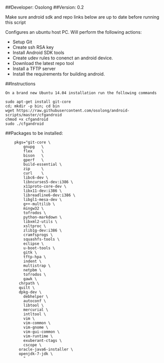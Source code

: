 ##Developer: Osolong
##Version: 0.2

Make sure android sdk and repo links below are up to date before running this script

Configures an ubuntu host PC. Will perform the following actions:
  - Setup Git
  - Create ssh RSA key
  - Install Android SDK tools
  - Create udev rules to conenct an android device.
  - Download the latest repo tool
  - Install a TFTP server
  - Install the requirements for building android.

##Instructions

	On a brand new Ubuntu 14.04 installation run the following commands
```
sudo apt-get install git-core
cd; mkdir -p bin; cd bin
wget https://raw.githubusercontent.com/osolong/android-scripts/master/cfgandroid
chmod +x cfgandroid
sudo ./cfgandroid
```

##Packages to be installed:
```
	pkgs="git-core \
		gnupg 	\
		flex 	\
		bison 	\
		gperf 	\
		build-essential \
		zip 	\
		curl 	\
		libc6-dev \
		libncurses5-dev:i386 \
		x11proto-core-dev \
		libx11-dev:i386 \
		libreadline6-dev:i386 \
		libgl1-mesa-dev \
		g++-multilib \
		mingw32 \
		tofrodos \
		python-markdown \
		libxml2-utils \
		xsltproc \
		zlib1g-dev:i386 \
		cramfsprogs \
		squashfs-tools \
		eclipse \
		u-boot-tools \
		gitk \
		tftp-hpa \
		indent \
		multistrap \
		netpbm \
		tofrodos \
		gawk \
      chrpath \
      quilt \
      dpkg-dev \
		debhelper \
		autoconf \
		libtool \
		mercurial \
		intltool \
		vim \
		vim-common \
		vim-gnome \
		vim-gui-common \
		vim-runtime \
		exuberant-ctags \
		cscope \
      oracle-java6-installer \
      openjdk-7-jdk \
		"
```
